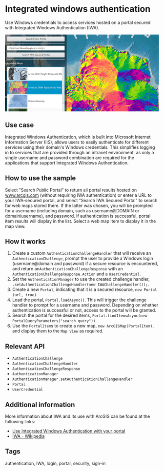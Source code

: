 # Integrated windows authentication

Use Windows credentials to access services hosted on a portal secured with Integrated Windows Authentication (IWA).

![](IntegratedWindowsAuthentication.png)

## Use case

Integrated Windows Authentication, which is built into Microsoft Internet Information Server (IIS), allows users to easily authenticate for different services using their domain's Windows credentials. This simplifies logging in to services that are provided through an intranet environment, as only a single username and password combination are required for the applications that support Integrated Windows Authentication.

## How to use the sample

Select "Search Public Portal" to return all portal results hosted on www.arcgis.com (without requiring IWA authentication) or enter a URL to your IWA-secured portal, and select "Search IWA Secured Portal" to search for web maps stored there. If the latter was chosen, you will be prompted for a username (including domain, such as username@DOMAIN or domain\username), and password. If authentication is successful, portal item results will display in the list. Select a web map item to display it in the map view.

## How it works

1. Create a custom `AuthenticationChallengeHandler` that will receive an `AuthenticationChallenge`, prompt the user to provide a Windows login (username@domain and password) if a secure resource is encountered, and return an`AuthenticationChallengeResponse` with an `AuthenticationChallengeResponse.Action` and a `UserCredential`.
2. Set the `AuthenticationManager` to use the created challenge handler, `.setAuthenticationChallengeHandler(new IWAChallengeHandler());`.
3. Create a new `Portal`, indicating that it is a secured resource, `new Portal (url, true)`.
4. Load the portal, `Portal.loadAsync()`. This will trigger the challenge handler to prompt for a username and password. Depending on whether authentication is successful or not, access to the portal will be granted.
5. Search the portal for the desired items, `Portal.findItemsAsync(new PortalQueryParameters("search query"))`.
6. Use the `PortalItem`s to create a new map, `new ArcGISMap(PortalItem)`, and display them to the `Map View` as required.

## Relevant API

* `AuthenticationChallenge`
* `AuthenticationChallengeHandler`
* `AuthenticationChallengeResponse`
* `AuthenticationManager`
* `AuthenticationManager.setAuthenticationChallengeHandler`
* `Portal`
* `UserCredential`
 
## Additional information
 
 More information about IWA and its use with ArcGIS can be found at the following links:
  - [Use Integrated Windows Authentication with your portal](http://enterprise.arcgis.com/en/portal/latest/administer/windows/use-integrated-windows-authentication-with-your-portal.htm)
  - [IWA - Wikipedia](https://en.wikipedia.org/wiki/Integrated_Windows_Authentication)
  
## Tags

authentication, IWA, login, portal, security, sign-in